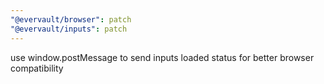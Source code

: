 ```yaml
---
"@evervault/browser": patch
"@evervault/inputs": patch
---
```


use window.postMessage to send inputs loaded status for better browser compatibility
